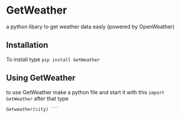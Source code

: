 # GetWeather
a python libary to get weather data easly (powered by OpenWeather)

## Installation
To install type ``` pip install GetWeather ```

## Using GetWeather
to use GetWeather make a python file and start it with this
``` import GetWeather ```
after that type
``` Import GetWeather 
Getweather(city) ```
